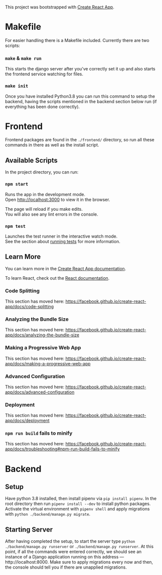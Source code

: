 This project was bootstrapped with [Create React App](https://github.com/facebook/create-react-app).

# Makefile

For easier handling there is a Makefile included. Currently there are two scripts:

### `make` & `make run`

This starts the django server after you've correctly set it up and also starts the frontend service watching for files.

### `make init`

Once you have installed Python3.8 you can run this command to setup the backend, having the scripts mentioned in the backend
section below run (if everything has been done correctly).

# Frontend

Frontend packages are found in the `./frontend/` directory, so run all these commands in there as well as the install script.

## Available Scripts

In the project directory, you can run:

### `npm start`

Runs the app in the development mode.<br />
Open [http://localhost:3000](http://localhost:3000) to view it in the browser.

The page will reload if you make edits.<br />
You will also see any lint errors in the console.

### `npm test`

Launches the test runner in the interactive watch mode.<br />
See the section about [running tests](https://facebook.github.io/create-react-app/docs/running-tests) for more information.

## Learn More

You can learn more in the [Create React App documentation](https://facebook.github.io/create-react-app/docs/getting-started).

To learn React, check out the [React documentation](https://reactjs.org/).

### Code Splitting

This section has moved here: https://facebook.github.io/create-react-app/docs/code-splitting

### Analyzing the Bundle Size

This section has moved here: https://facebook.github.io/create-react-app/docs/analyzing-the-bundle-size

### Making a Progressive Web App

This section has moved here: https://facebook.github.io/create-react-app/docs/making-a-progressive-web-app

### Advanced Configuration

This section has moved here: https://facebook.github.io/create-react-app/docs/advanced-configuration

### Deployment

This section has moved here: https://facebook.github.io/create-react-app/docs/deployment

### `npm run build` fails to minify

This section has moved here: https://facebook.github.io/create-react-app/docs/troubleshooting#npm-run-build-fails-to-minify

# Backend

## Setup

Have python 3.8 installed, then install pipenv via `pip install pipenv`. In the root directory then run 
`pipenv install --dev` to install python packages. Activate the virtual environment with `pipenv shell` and apply migrations with
`python ./backend/manage.py migrate`. 

## Starting Server

After having completed the setup, to start the server type `python ./backend/manage.py runserver` or 
`./backend/manage.py runserver`. At this point, if all the commands were entered correctly, we should see an instance of 
a Django application running on this address — http://localhost:8000. Make sure to apply migrations every now and then, 
the console should tell you if there are unapplied migrations.
